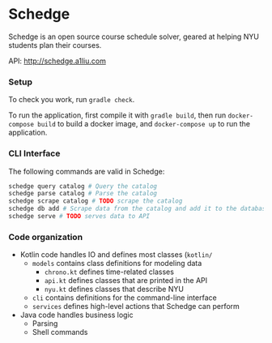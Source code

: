 # Schedge
Schedge is an open source course schedule solver, geared at helping NYU students
plan their courses.

API: http://schedge.a1liu.com

### Setup
To check you work, run `gradle check`.

To run the application, first compile it with `gradle build`, then run
`docker-compose build` to build a docker image, and `docker-compose up` to
run the application.

### CLI Interface
The following commands are valid in Schedge:

```sh
schedge query catalog # Query the catalog
schedge parse catalog # Parse the catalog
schedge scrape catalog # TODO scrape the catalog
schedge db add # Scrape data from the catalog and add it to the database
schedge serve # TODO serves data to API
```

### Code organization
- Kotlin code handles IO and defines most classes (`kotlin/`
  - `models` contains class definitions for modeling data
    - `chrono.kt` defines time-related classes
    - `api.kt` defines classes that are printed in the API
    - `nyu.kt` defines classes that describe NYU
  - `cli` contains definitions for the command-line interface
  - `services` defines high-level actions that Schedge can perform
- Java code handles business logic
  - Parsing
  - Shell commands
